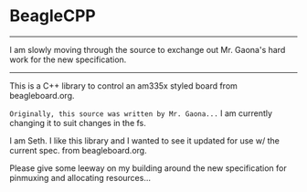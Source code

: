 # BeagleCPP

******************************************************************************************************
I am slowly moving through the source to exchange out Mr. Gaona's hard work for the new specification.
******************************************************************************************************

This is a C++ library to control an am335x styled board from beagleboard.org.

`Originally, this source was written by Mr. Gaona...` I am currently changing it to suit changes in the fs.

I am Seth. I like this library and I wanted to see it updated for use w/ the current spec. from beagleboard.org. 

Please give some leeway on my building around the new specification for pinmuxing and allocating resources...
